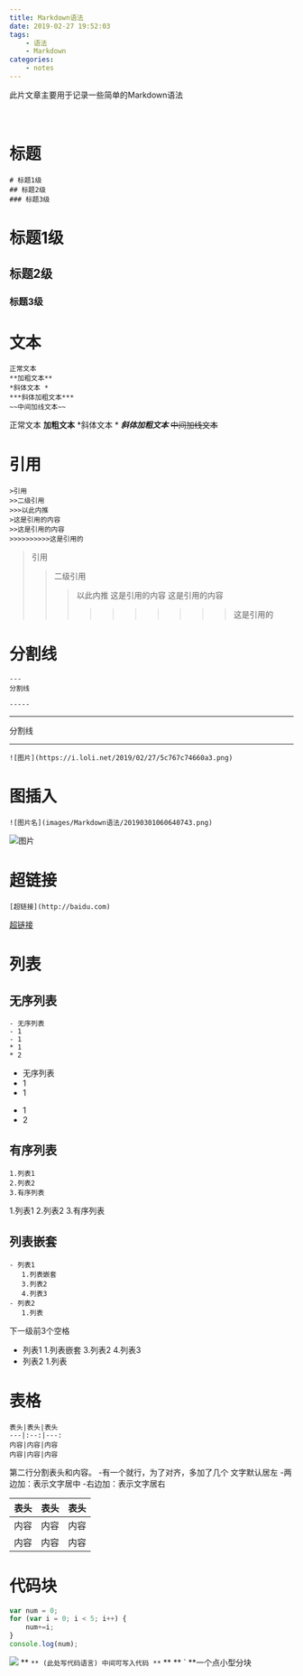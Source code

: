 ```yaml
---
title: Markdown语法
date: 2019-02-27 19:52:03
tags:
    - 语法
    - Markdown
categories:
    - notes
---
```

此片文章主要用于记录一些简单的Markdown语法
</br>
</br>
</br>
# 标题
```
# 标题1级
## 标题2级
### 标题3级
```
# 标题1级
## 标题2级
### 标题3级

# 文本
```
正常文本
**加粗文本**
*斜体文本 *
***斜体加粗文本***
~~中间加线文本~~
```

正常文本
**加粗文本**
*斜体文本 *
***斜体加粗文本***
~~中间加线文本~~

# 引用

```
>引用
>>二级引用
>>>以此内推
>这是引用的内容
>>这是引用的内容
>>>>>>>>>>这是引用的
```
>引用
>>二级引用
>>>以此内推
>这是引用的内容
>>这是引用的内容
>>>>>>>>>>这是引用的

# 分割线

```
---
分割线

-----

```

---
分割线

-----

```
![图片](https://i.loli.net/2019/02/27/5c767c74660a3.png)
```
# 图插入
```
![图片名](images/Markdown语法/20190301060640743.png)
```
![图片](https://i.loli.net/2019/02/27/5c767c74660a3.png)

# 超链接
```
[超链接](http://baidu.com)
```
[超链接](http://baidu.com)

# 列表
## 无序列表
```
- 无序列表
- 1
- 1
* 1
* 2
```
- 无序列表
- 1
- 1
* 1
* 2
 ## 有序列表
 
```
1.列表1
2.列表2
3.有序列表
```

1.列表1
2.列表2
3.有序列表

## 列表嵌套
```
- 列表1
   1.列表嵌套
   3.列表2
   4.列表3
- 列表2
   1.列表
```
下一级前3个空格
- 列表1
   1.列表嵌套
   3.列表2
   4.列表3
- 列表2
   1.列表

# 表格
```
表头|表头|表头
---|:--:|---:
内容|内容|内容
内容|内容|内容
```

第二行分割表头和内容。
-有一个就行，为了对齐，多加了几个
 文字默认居左
-两边加：表示文字居中
-右边加：表示文字居右

表头|表头|表头
---|:--:|---:
内容|内容|内容
内容|内容|内容


# 代码块

```javascript
var num = 0;
for (var i = 0; i < 5; i++) {
    num+=i;
}
console.log(num);
```
![](https://i.loli.net/2019/05/19/5ce138d81ef8c35516.png)
** ``` ** (此处写代码语言)
中间可写入代码
** ``` **
** ` **一个点小型分块


